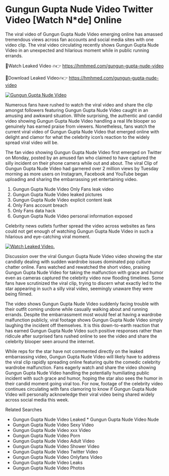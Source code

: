 ﻿# Gungun Gupta Nude Video Twitter Video [Watch N*de] Online

The viral video of ﻿Gungun Gupta Nude Video emerging online has amassed tremendous views across fan accounts and social media sites with one video clip. The viral video circulating recently shows ﻿Gungun Gupta Nude Video in an unexpected and hilarious moment while in public running errands. 

🔴Watch Leaked Video 🔥👉  https://hmhmed.com/gungun-gupta-nude-video 

🔴Download Leaked Video🔥👉  https://hmhmed.com/gungun-gupta-nude-video 

[![Gungun Gupta Nude Video](https://i.imgur.com/dJHk4Zq.gif)](https://hmhmed.com/gungun-gupta-nude-video)

Numerous fans have rushed to watch the viral video and share the clip amongst followers featuring ﻿Gungun Gupta Nude Video caught in an amusing and awkward situation. While surprising, the authentic and candid video showing ﻿Gungun Gupta Nude Video handling a real life blooper so genuinely has earned praise from viewers. Nonetheless, fans watch the current viral video of ﻿Gungun Gupta Nude Video that emerged online with delight and clamor for what the celebrity icon’s reaction to the widely spread viral video will be.

The fan video showing ﻿Gungun Gupta Nude Video first emerged on Twitter on Monday, posted by an amused fan who claimed to have captured the silly incident on their phone camera while out and about. The viral Clip of ﻿Gungun Gupta Nude Video had garnered over 2 million views by Tuesday morning as more users on Instagram, Facebook and YouTube began uploading and sharing the embarrassing yet entertaining video. 

1. ﻿Gungun Gupta Nude Video Only Fans leak video
2. ﻿Gungun Gupta Nude Video leaked pictures
3. ﻿Gungun Gupta Nude Video explicit content leak
4. Only Fans account breach
5. Only Fans data hack
6. ﻿Gungun Gupta Nude Video personal information exposed

Celebrity news outlets further spread the video across websites as fans could not get enough of watching ﻿Gungun Gupta Nude Video in such a hilarious and eye-catching viral moment. 

[![Watch Leaked Video.](https://miro.medium.com/v2/resize:fit:828/format:webp/1*cilzJN44JGOrTw9NJCrNHA.gif "Watch Leaked Video")](https://hmhmed.com/gungun-gupta-nude-video)

Discussion over the viral ﻿Gungun Gupta Nude Video video showing the star candidly dealing with sudden wardrobe issues dominated pop culture chatter online. Fans watched and rewatched the short video, praising ﻿Gungun Gupta Nude Video for taking the malfunction with grace and humor even as cameras captured the celebrity video now flooding timelines. Some fans have scrutinized the viral clip, trying to discern what exactly led to the star appearing in such a silly viral video, seemingly unaware they were being filmed.

The video shows ﻿Gungun Gupta Nude Video suddenly facing trouble with their outfit coming undone while casually walking about and running errands. Despite the embarrassment most would feel at having a wardrobe malfunction publicly, viral footage shows ﻿Gungun Gupta Nude Video simply laughing the incident off themselves. It is this down-to-earth reaction that has earned ﻿Gungun Gupta Nude Video such positive responses rather than ridicule after surprised fans rushed online to see the video and share the celebrity blooper seen around the internet.  

While reps for the star have not commented directly on the leaked embarrassing video, ﻿Gungun Gupta Nude Video will likely have to address the viral clip rapidly spreading online featuring quite the comedic celebrity wardrobe malfunction. Fans eagerly watch and share the video showing ﻿Gungun Gupta Nude Video handling the potentially humiliating public incident with such grace and humor, hoping the star also sees the humor in their candid moment going viral too. For now, footage of the celebrity video continues circulating with fans clamoring to know if ﻿Gungun Gupta Nude Video will personally acknowledge their viral video being shared widely across social media this week.

Related Searches
* ﻿Gungun Gupta Nude Video Leaked
﻿* Gungun Gupta Nude Video Nude
* ﻿Gungun Gupta Nude Video Sexy Video
* ﻿Gungun Gupta Nude Video xxx Video
* ﻿Gungun Gupta Nude Video Porn
* ﻿Gungun Gupta Nude Video Adult Video
* ﻿Gungun Gupta Nude Video Shower Video
* ﻿Gungun Gupta Nude Video Twitter Video
* ﻿Gungun Gupta Nude Video Onlyfans Video
* ﻿Gungun Gupta Nude Video Leaks
* ﻿Gungun Gupta Nude Video Photos